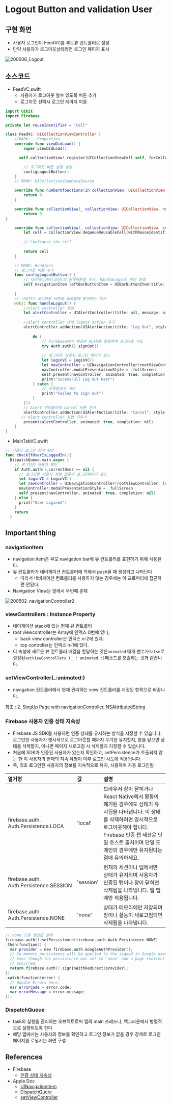# Logout Button and validation User

## 구현 화면

- 사용자 로그인이 FeedVC를 루트뷰 컨트롤러로 설정
- 만약 사용자가 로그아웃상태라면 로그인 페이지 표시

![200506_Logout](../image/200506_Logout.png)



## 소스코드

- FeedVC.swift
  - 사용자가 로그아웃 할수 있도록 버튼 추가 
  - 로그아웃 선택시 로그인 페이지 이동

```swift
import UIKit
import Firebase

private let reuseIdentifier = "Cell"

class FeedVC: UICollectionViewController {
    //MARK: - Properties
    override func viewDidLoad() {
        super.viewDidLoad()

      self.collectionView!.register(UICollectionViewCell.self, forCellWithReuseIdentifier: reuseIdentifier)

        // 로그아웃 버튼 설정 생성
        configLogoutButton()
    }
    // MARK: UICollectionViewDataSource

    override func numberOfSections(in collectionView: UICollectionView) -> Int {
        return 0
    }

    override func collectionView(_ collectionView: UICollectionView, numberOfItemsInSection section: Int) -> Int {
        return 0
}

    override func collectionView(_ collectionView: UICollectionView, cellForItemAt indexPath: IndexPath) -> UICollectionViewCell {
        let cell = collectionView.dequeueReusableCell(withReuseIdentifier: reuseIdentifier, for: indexPath)
    
        // Configure the cell
    
        return cell
    }

    // MARK: Handlers
    // 로그아웃 버튼 추가
    func configLogoutButton() {
        // 네비게이션바(상단)의 왼쪽버튼을 추가, handleLogout 액션 연결
        self.navigationItem.leftBarButtonItem = UIBarButtonItem(title: "Logout", style: .plain, target: self, action: #selector(handleLogout))
        
    }
    // 사용자가 로그아웃 버튼을 눌렀을때 발생하는 액션
    @objc func handleLogout() {
        //alert controller 생성
        let alertController = UIAlertController(title: nil, message: nil, preferredStyle: .actionSheet)
        
        //alert controller 내에 logout action 추가
        alertController.addAction(UIAlertAction(title: "Log Out", style: .destructive  ,handler: { (_) in
            
            do {
                // Firebase에서 제공한 Auth를 활용하여 로그아웃 시도
                try Auth.auth().signOut()
                
                // 로그아웃 성공시 로그인 페이지 로드
                let loginVC = LoginVC()
                let navController = UINavigationController(rootViewController: loginVC)
                navController.modalPresentationStyle = .fullScreen
                self.present(navController, animated: true, completion: nil)
                print("SucessFull Log out User")
            } catch {
                // 오류발생시 처리
                print("Failed to sign out")
            }
        }))
        // Alert 컨트롤러에 cancel 버튼 추가 
        alertController.addAction(UIAlertAction(title: "Cancel", style: .cancel, handler: nil))
       // Alert controller 화면 띄우기
        present(alertController, animated: true, completion: nil)
    }
}

```

- MainTabVC.swift

```swift
// 사용자 로그인 상태 확인
func checkIfUserIsLoggedIn(){
  DispatchQueue.main.async {
    // 로그인한 사용자 확인
    if Auth.auth().currentUser == nil {
      // 로그인한 사용자 정보 없을시 로그인페이지 로드
      let loginVC = LoginVC()
      let navController = UINavigationController(rootViewController: loginVC)
      navController.modalPresentationStyle = .fullScreen
      self.present(navController, animated: true, completion: nil)
    } else {
      print("User Logined")
    }
    return
  }


```





## Important thing

### navigationItem

- navigation item은 부모 navigation bar에 뷰 컨트롤러를 표현하기 위해 사용된다.
- 뷰 컨트롤러가 네비게이션 컨트롤러에 의해서 push될 때 생성되고 나타난다
  - 따라서 네비게이션 컨트롤러를 사용하지 않는 경우에는 이 프로퍼티에 접근하면 안된다.
- Navigation View는 앞에서 두번째 존재

![200502_navigationController2](../image/200502_navigationController2.png)



### viewControllers : Instance Property

- 네이게이션 stack에 있는 현재 뷰 컨트롤러
- root viewcontroller는 Array에 인덱스 0번에 있다, 
  - back view controller는 인덱스 n-2에 있다.
  - top controller는 인덱스  n-1에 있다.
- 이 속성에 새로운 뷰 컨트롤러 배열을 할당하는 것은`animated` 매개 변수가`false`로 설정된`setViewControllers (_ : animated :)`메소드를 호출하는 것과 같습니다.

### setViewController(_:animated:)

- navigation 컨트롤러에서 현재 관리하는 view 컨트롤러를 지정된 항목으로 바꿉니다.



참조 : [2. SingUp Page with navigationController, NSAttributedString](https://github.com/tootoomaa/MyStudyRoom/blob/master/instagramCopy/note/2_Addlogo%26bottomButton.md)



### Firebase 사용자 인증 상태 지속성

- Firebase JS SDK를 사용하면 인증 상태를 유지하는 방식을 지정할 수 있습니다. 로그인한 사용자가 명시적으로 로그아웃할 때까지 무기한 유지할지, 창을 닫으면 상태를 삭제할지, 아니면 페이지 새로고침 시 삭제할지 지정할 수 있습니다.
- 처음에 SDK가 인증된 사용자가 있는지 확인하고, setPersistence가 호출되지 않는 한 이 사용자의 현재의 지속 유형이 이후 로그인 시도에 적용됩니다.
- 즉, 최초 로그인한 사용자의 정보를 지속적으로 유지, 사용하여 자동 로그인됨

| 열거형                                       | 값        | 설명                                                         |
| :------------------------------------------- | :-------- | :----------------------------------------------------------- |
| firebase.auth.<br />Auth.Persistence.LOCA    | 'local'   | 브라우저 창이 닫히거나 React Native에서 활동이 폐기된 경우에도 상태가 유지됨을 나타냅니다. 이 상태를 삭제하려면 명시적으로 로그아웃해야 합니다. Firebase 인증 웹 세션은 단일 호스트 출처이며 단일 도메인의 경우에만 유지된다는 점에 유의하세요. |
| firebase.auth.<br />Auth.Persistence.SESSION | 'session' | 현재의 세션이나 탭에서만 상태가 유지되며 사용자가 인증된 탭이나 창이 닫히면 삭제됨을 나타냅니다. 웹 앱에만 적용됩니다. |
| firebase.auth.<br />Auth.Persistence.NONE    | 'none'    | 상태가 메모리에만 저장되며 창이나 활동이 새로고침되면 삭제됨을 나타냅니다. |

```swift
// none 으로 생성된 상태
firebase.auth().setPersistence(firebase.auth.Auth.Persistence.NONE)
.then(function() {
  var provider = new firebase.auth.GoogleAuthProvider();
  // In memory persistence will be applied to the signed in Google user
  // even though the persistence was set to 'none' and a page redirect
  // occurred.
  return firebase.auth().signInWithRedirect(provider);
})
.catch(function(error) {
  // Handle Errors here.
  var errorCode = error.code;
  var errorMessage = error.message;
});	
```



### DispatchQueue

- task의 실행을 관리하는 오브젝트로써 앱의 main 쓰레드나, 백그라운에서 병렬적으로 실행되도록 한다
- 해당 앱에서는 사용자의 정보를 확인하고 로그인 정보가 없을 경우 강제로 로그인 페이지를 로딩시는 화면 구성.





## References

- Firebase
  - [인증 상태 지속성](https://firebase.google.com/docs/auth/web/auth-state-persistence?hl=ko)
- Apple Doc
  - [UINavigationItem](https://developer.apple.com/documentation/uikit/uinavigationitem)
  - [DispatchQuere](https://developer.apple.com/documentation/dispatch/dispatchqueue)
  - [setViewController](https://developer.apple.com/documentation/uikit/uitabbarcontroller/1621177-setviewcontrollers)

